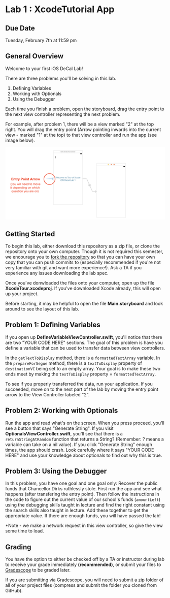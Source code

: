 # Lab 1 : XcodeTutorial App #


## Due Date ##
Tuesday, February 7th at 11:59 pm

## General Overview ##
Welcome to your first iOS DeCal Lab!

There are three problems you'll be solving in this lab.

1. Defining Variables
2. Working with Optionals
3. Using the Debugger

Each time you finish a problem, open the storyboard, drag the entry point to the next view controller representing the next problem. 

For example, after problem 1, there will be a view marked "2" at the top right. You will drag the entry point (Arrow pointing inwards into the current view - marked "1" at the top) to that view controller and run the app (see image below).

![alt text](/README-images/lab1-1.png)

## Getting Started 

To begin this lab, either download this repository as a zip file, or clone the repository onto your own computer. Though it is not required this semester, we encourage you to [fork the repository](https://help.github.com/articles/fork-a-repo/) so that you can have your own copy that you can push commits to (especially recommended if you're not very familiar with git and want more experience!). Ask a TA if you experience any issues downloading the lab spec.

Once you've donwloaded the files onto your computer, open up the file **XcodeTour.xcodeproj**. If you've downloaded Xcode already, this will open up your project.

Before starting, it may be helpful to open the file **Main.storyboard** and look around to see the layout of this lab.

## Problem 1: Defining Variables ##
If you open up **DefineVariableViewController.swift**, you'll notice that there are two "YOUR CODE HERE" sections. The goal of this problem is have you define a variable that can be used to transfer data between view controllers. 

In the `getTextToDisplay` method, there is a `formattedTextArray` variable. In the `prepareForSegue` method, there is a `textToDisplay` property of `destinationVC` being set to an empty array. Your goal is to make these two ends meet by making the `textToDisplay` property = `formattedTextArray`.

To see if you properly transferred the data, run your application. If you succeeded, move on to the next part of the lab by moving the entry point arrow to the View Controller labeled "2".

## Problem 2: Working with Optionals ##
Run the app and read what's on the screen. When you press proceed, you'll see a button that says "Generate String". If you visit **OptionalsViewController.swift**, you'll see that there is a `returnStringAtRandom` function that returns a String? (Remember: ? means a variable can take on a nil value). If you click "Generate String" enough times, the app should crash. Look carefully where it says "YOUR CODE HERE" and use your knowledge about optionals to find out why this is true.
 
## Problem 3: Using the Debugger ##
In this problem, you have one goal and one goal only: Recover the public funds that Chancellor Dirks ruthlessly stole. First run the app and see what happens (after transfering the entry point). Then follow the instructions in the code to figure out the current value of our school's funds (`amountLeft`) using the debugging skills taught in lecture and find the right constant using the search skills also taught in lecture. Add these together to get the appropriate value. If there are enough funds, you will have passed the lab!

*Note - we make a network request in this view controller, so give the view some time to load.

## Grading ##
You have the option to either be checked off by a TA or instructor during lab to receive your grade immediately **(recommended)**, or submit your files to [Gradescope](https://gradescope.com/courses/5482/assignments/17996/) to be graded later.

If you are submitting via Gradescope, you will need to submit a zip folder of all of your project files (compress and submit the folder you cloned from GitHub).
